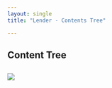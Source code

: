 ```yaml
---
layout: single
title: "Lender - Contents Tree"

---
```



<div>
<h2> Content Tree <h2>

<img src="https://user-images.githubusercontent.com/96991512/158811191-96266631-906c-4d46-9461-1d2eaef2f40d.jpg" />

</div>
